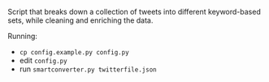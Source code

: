 Script that breaks down a collection of tweets into different keyword-based sets, while cleaning and enriching the data. 

Running:
- `cp config.example.py config.py`
- edit `config.py`
- run `smartconverter.py twitterfile.json`